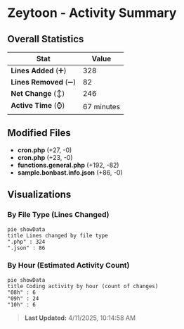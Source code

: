 # Zeytoon - Activity Summary 

## Overall Statistics

| Stat                   | Value                                                             |
| ---------------------- | ----------------------------------------------------------------- |
| **Lines Added** (➕)   | 328                                          |
| **Lines Removed** (➖) | 82                                        |
| **Net Change** (↕)    | 246                |
| **Active Time** (⌚)   | 67 minutes |


## Modified Files
- **cron.php** (+27, -0)
- **cron.php** (+23, -0)
- **functions.general.php** (+192, -82)
- **sample.bonbast.info.json** (+86, -0)

## Visualizations

### By File Type (Lines Changed)

```mermaid
pie showData
title Lines changed by file type
".php" : 324
".json" : 86
```

### By Hour (Estimated Activity Count)

```mermaid
pie showData
title Coding activity by hour (count of changes)
"08h" : 6
"09h" : 24
"10h" : 6
```


> **Last Updated:** 4/11/2025, 10:14:58 AM